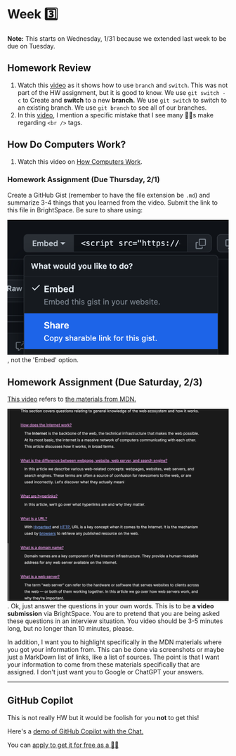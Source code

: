 # Week 3️⃣

**Note:** This starts on Wednesday, 1/31 because we extended last week to be due on Tuesday.

## Homework Review

1. Watch this [video](https://somup.com/cZVtblk8Xn) as it shows how to use `branch` and `switch`. This was not part of the HW assignment, but it is good to know. We use `git switch -c` to Create and **switch** to a new **branch.** We use `git switch` to switch to an existing branch. We use `git branch` to see all of our branches.
1. In this [video](https://somup.com/cZVtbTk8XO), I mention a specific mistake that I see many 🧑‍🎓s make regarding `<br />` tags.

## How Do Computers Work?

1. Watch this video on [How Computers Work](https://youtu.be/mOu1N7uTXyg?si=xKq2K9ZyLgA8aBQI).

### Homework Assignment (Due Thursday, 2/1)

Create a GitHub Gist (remember to have the file extension be `.md`) and summarize 3-4 things that you learned from the video. Submit the link to this file in BrightSpace. Be sure to share using:

![Use the Share link](image.png), not the 'Embed' option.

## Homework Assignment (Due Saturday, 2/3)

[This video](https://somup.com/cZVt30k8qd) refers to [the materials from MDN.](https://developer.mozilla.org/en-US/docs/Learn/Common_questions/Web_mechanics)

![Questions](image-1.png). Ok, just answer the questions in your own words. This is to be **a video submission** via BrightSpace. You are to pretend that you are being asked these questions in an interview situation. You video should be 3-5 minutes long, but no longer than 10 minutes, please.

In addition, I want you to highlight specifically in the MDN materials where you got your information from. This can be done via screenshots or maybe just a MarkDown list of links, like a list of sources. The point is that I want your information to come from these materials specifically that are assigned. I don't just want you to Google or ChatGPT your answers.

---

## GitHub Copilot

This is not really HW but it would be foolish for you **not** to get this!

Here's a [demo of GitHub Copilot with the Chat.](https://somup.com/cZnnrepfb1)

You can [apply to get it for free as a 🧑‍🎓](https://docs.github.com/en/education/explore-the-benefits-of-teaching-and-learning-with-github-education/github-global-campus-for-students/apply-to-github-global-campus-as-a-student#applying-to-github-global-campus)
